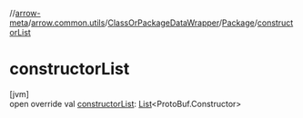 //[arrow-meta](../../../../index.md)/[arrow.common.utils](../../index.md)/[ClassOrPackageDataWrapper](../index.md)/[Package](index.md)/[constructorList](constructor-list.md)

# constructorList

[jvm]\
open override val [constructorList](constructor-list.md): [List](https://kotlinlang.org/api/latest/jvm/stdlib/kotlin.collections/-list/index.html)&lt;ProtoBuf.Constructor&gt;
